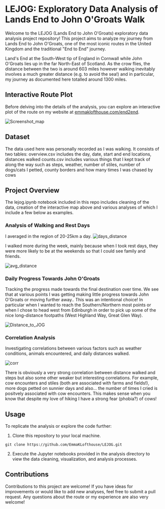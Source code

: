 # LEJOG: Exploratory Data Analysis of Lands End to John O'Groats Walk

Welcome to the LEJOG (Lands End to John O'Groats) exploratory data analysis project repository! 
This project aims to analyze my journey from Lands End to John O'Groats, one 
of the most iconic routes in the United Kingdom and the traditional "End to 
End" journey. 

Land's End at the South-West tip of England in Cornwall while John O'Groats 
lies up in the far North-East of Scotland. As the crow flies, the distance 
between the two is around 603 miles however walking inevitably involves a 
much greater distance (e.g. to avoid the sea!) and in particular, my journey 
as documented here totalled around 1300 miles. 

## Interactive Route Plot
Before delving into the details of the analysis, you can explore an 
interactive plot of the route on my website at [emmaklofthouse.com/end2end](emmaklofthouse.com/end2end).

![Screenshot_map](https://github.com/EmmaKLofthouse/LEJOG/assets/18194748/697d1c2d-4eab-40c4-adfe-64aa24038de2)

## Dataset
The data used here was personally recorded as I was walking. It consists of two tables: overview.csv includes the day, date, start and end locations, distances walked counts.csv includes various things that I kept track of along the way such as steps, weather, number of stiles, number of dogs/cats I petted, county borders and how many times I was chased by cows

## Project Overview

The lejog.ipynb notebook included in this repo includes cleaning of the data, creation of the interactive map above and various analyses of which I include a few below as examples. 


### Analysis of Walking and Rest Days

I averaged in the region of 20-25km a day.
![days_distance](https://github.com/EmmaKLofthouse/LEJOG/assets/18194748/ccb9f3c7-f1f4-45e6-8dcf-e7ec434976dd)

I walked more during the week, mainly because when I took rest days, they were more likely to be at the weekends so that I could see family and friends.

![avg_distance](https://github.com/EmmaKLofthouse/LEJOG/assets/18194748/1ac8738f-b781-4cb4-bef1-c3363c2cba26)


### Daily Progress Towards John O'Groats
 Tracking the progress made towards the final destination over time. We see that at various points I was getting making little progress towards John O'Groats or moving further away.. This was an intentional choice! In particular when I wanted to reach the Southern/Northern most points or when I chose to head west from Edinburgh in order to pick up some of the nice long-distance footpaths (West Highland Way, Great Glen Way).
 
![Distance_to_JOG](https://github.com/EmmaKLofthouse/LEJOG/assets/18194748/b694551d-de81-433e-89b3-94d86dae39a5)


### Correlation Analysis
 Investigating correlations between various factors such as weather conditions, animals encountered, and daily distances walked.

![corr](https://github.com/EmmaKLofthouse/LEJOG/assets/18194748/76236b86-87ba-463d-8163-8bc2d3c5acda)

There is obviously a very strong correlation between distance walked and steps but also some other weaker but interesting correlations. For example, cow encounters and stiles (both are associated with farms and fields!), more dogs petted on sunnier days and also... the number of times I cried is positvely associated with cow encounters. This makes sense when you know that despite my love of hiking I have a strong fear (phobia?) of cows!


## Usage

To replicate the analysis or explore the code further:

1. Clone this repository to your local machine.
```
git clone https://github.com/EmmaKLofthouse/LEJOG.git
```
2. Execute the Jupyter notebooks provided in the analysis directory to view the data cleaning, visualization, and analysis processes.

## Contributions

Contributions to this project are welcome! If you have ideas for 
improvements or would like to add new analyses, feel free to submit a pull 
request. 
Any questions about the route or my experience are also very welcome!
